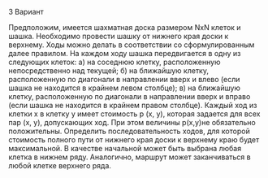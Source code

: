 3 Вариант

Предположим, имеется шахматная доска размером NхN клеток и шашка. Необходимо провести шашку от нижнего края доски к верхнему. Ходы можно делать в соответствии со сформулированным далее правилом. На каждом ходу шашка передвигается в одну из следующих клеток: а) на соседнюю клетку, расположенную непосредственно над текущей; б) на ближайшую клетку, расположенную по диагонали в направлении вверх и влево (если шашка не находится в крайнем левом столбце); в) на ближайшую клетку, расположенную по диагонали в направлении вверх и вправо (если шашка не находится в крайнем правом столбце). Каждый ход из клетки х в клетку у имеет стоимость р (x, у), которая задается для всех пар (x, у), допускающих ход. При этом величины р(х,у)не обязательно положительны. Определить последовательность ходов, для которой стоимость полного пути от нижнего края доски к верхнему краю будет максимальной. В качестве начальной может быть выбрана любая клетка в нижнем ряду. Аналогично, маршрут может заканчиваться в любой клетке верхнего ряда.
